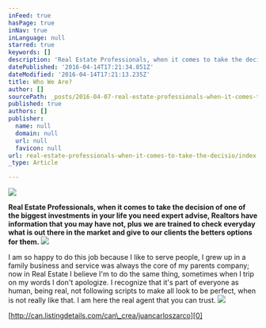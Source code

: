```yaml
---
inFeed: true
hasPage: true
inNav: true
inLanguage: null
starred: true
keywords: []
description: 'Real Estate Professionals, when it comes to take the decision of one of the biggest investments in your life you need expert advise, Realtors have information that you may have not, plus we are trained to check everyday what is out there in the market and give to our clients the betters options for them.'
datePublished: '2016-04-14T17:21:34.851Z'
dateModified: '2016-04-14T17:21:13.235Z'
title: Who We Are?
author: []
sourcePath: _posts/2016-04-07-real-estate-professionals-when-it-comes-to-take-the-decisio.md
published: true
authors: []
publisher:
  name: null
  domain: null
  url: null
  favicon: null
url: real-estate-professionals-when-it-comes-to-take-the-decisio/index.html
_type: Article

---
```

![](https://the-grid-user-content.s3-us-west-2.amazonaws.com/5679f50a-a9c6-415f-a849-83bd9ef43620.jpg)

**Real Estate Professionals, when it comes to take the decision of one of the biggest investments in your life you need expert advise, Realtors have information that you may have not, plus we are trained to check everyday what is out there in the market and give to our clients the betters options for them.**
![](https://s3-us-west-2.amazonaws.com/the-grid-img/p/93beede0537159bd63ed6ae7651ecdab2e7a2c6e.jpg)

I am so happy to do this job because I like to serve people, I grew up in a family business and service was always the core of my parents company; now in Real Estate I believe I'm to do the same thing, sometimes when I trip on my words I don't apologize. I recognize that it's part of everyone as human, being real, not following scripts to make all look to be perfect, when is not really like that. I am here the real agent that you can trust. ![](https://the-grid-user-content.s3-us-west-2.amazonaws.com/ac7e5908-215c-4871-9498-ab9fc8d666bd.jpg)

[http://can.listingdetails.com/can\_crea/juancarloszarco][0]

[0]: http://can.listingdetails.com/can_crea/juancarloszarco